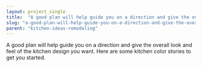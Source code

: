 ```yaml
---
layout: project_single
title:  "A good plan will help guide you on a direction and give the overall look and feel of the kitchen design you want. Here are some kitchen color stories to get you started."
slug: "a-good-plan-will-help-guide-you-on-a-direction-and-give-the-overall-look"
parent: "kitchen-ideas-remodeling"
---
```

A good plan will help guide you on a direction and give the overall look and feel of the kitchen design you want. Here are some kitchen color stories to get you started.